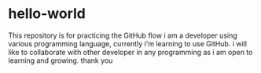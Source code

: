 # hello-world
This repository is for practicing the GitHub flow 
i am a developer using various programming language, currently i'm learning to use GitHub. 
i will like to collaborate with other developer in any programming as i am open to learning 
and growing. thank you
